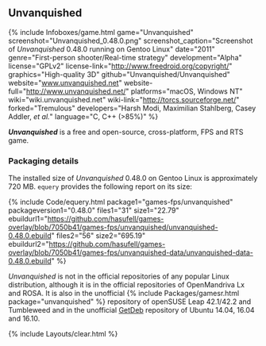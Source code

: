 ## Unvanquished
{% include Infoboxes/game.html game="Unvanquished" screenshot="Unvanquished_0.48.0.png" screenshot_caption="Screenshot of <i>Unvanquished</i> 0.48.0 running on Gentoo Linux" date="2011" genre="First-person shooter/Real-time strategy" development="Alpha" license="GPLv2" license-link="http://www.freedroid.org/copyright/" graphics="High-quality 3D" github="Unvanquished/Unvanquished" website="www.unvanquished.net" website-full="http://www.unvanquished.net/" platforms="macOS, Windows NT" wiki="wiki.unvanquished.net" wiki-link="http://torcs.sourceforge.net/" forked="Tremulous" developers="Harsh Modi, Maximilian Stahlberg, Casey Addler, <i>et al.</i>" language="C, C++ (>85%)" %}

***Unvanquished*** is a free and open-source, cross-platform, FPS and RTS game. 

### Packaging details
The installed size of *Unvanquished* 0.48.0 on Gentoo Linux is approximately 720 MB. `equery` provides the following report on its size:

{% include Code/equery.html package1="games-fps/unvanquished" packageversion1="0.48.0" files1="31" size1="22.79" ebuildurl1="https://github.com/hasufell/games-overlay/blob/7050b41/games-fps/unvanquished/unvanquished-0.48.0.ebuild" files2="56" size2="695.19" ebuildurl2="https://github.com/hasufell/games-overlay/blob/7050b41/games-fps/unvanquished-data/unvanquished-data-0.48.0.ebuild" %}

*Unvanquished* is not in the official repositories of any popular Linux distribution, although it is in the official repositories of OpenMandriva Lx and ROSA. It is also in the unofficial {% include Packages/gamesr.html package="unvanquished" %} repository of openSUSE Leap 42.1/42.2 and Tumbleweed and in the unofficial [GetDeb](http://www.getdeb.net/welcome/) repository of Ubuntu 14.04, 16.04 and 16.10. 

{% include Layouts/clear.html %}
